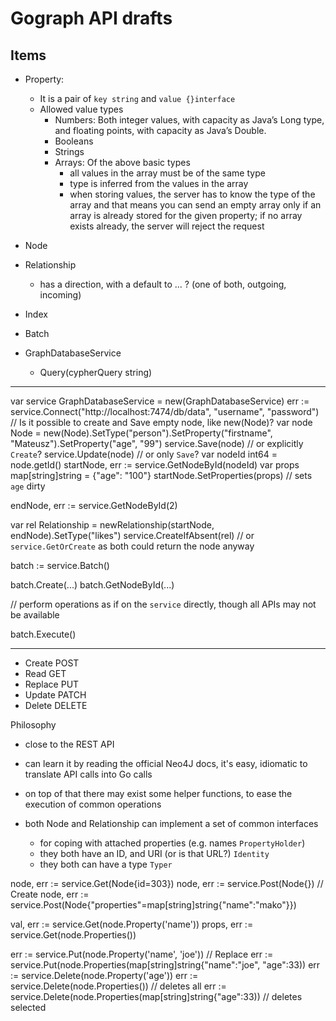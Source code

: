 # Gograph API drafts

## Items
- Property:
  - It is a pair of `key string` and `value {}interface`
  - Allowed value types
    - Numbers: Both integer values, with capacity as Java’s Long type, and floating points, with capacity as Java’s Double.
    - Booleans
    - Strings
    - Arrays: Of the above basic types
      - all values in the array must be of the same type
      - type is inferred from the values in the array
      - when storing values, the server has to know the type of the array and that means you can send an empty array only if an array is already stored for the given property; if no array exists already, the server will reject the request

- Node

- Relationship
  - has a direction, with a default to ... ? (one of both, outgoing, incoming)

- Index

- Batch

- GraphDatabaseService
  - Query(cypherQuery string)

***

var service GraphDatabaseService = new(GraphDatabaseService)
err := service.Connect("http://localhost:7474/db/data", "username", "password")
// Is it possible to create and Save empty node, like new(Node)?
var node Node = new(Node).SetType("person").SetProperty("firstname", "Mateusz").SetProperty("age", "99")
service.Save(node) // or explicitly `Create`?
service.Update(node) // or only `Save`?
var nodeId int64 = node.getId()
startNode, err := service.GetNodeById(nodeId)
var props map[string]string = {"age": "100"}
startNode.SetProperties(props) // sets `age` dirty

endNode, err := service.GetNodeById(2)

var rel Relationship = newRelationship(startNode, endNode).SetType("likes")
service.CreateIfAbsent(rel) // or `service.GetOrCreate` as both could return the node anyway

batch := service.Batch()

batch.Create(...)
batch.GetNodeById(...)

// perform operations as if on the `service` directly, though all APIs may not be available

batch.Execute()

***

- Create POST
- Read GET
- Replace PUT
- Update PATCH
- Delete DELETE

Philosophy
- close to the REST API
- can learn it by reading the official Neo4J docs, it's easy, idiomatic to translate API calls into Go calls
- on top of that there may exist some helper functions, to ease the execution of common operations


- both Node and Relationship can implement a set of common interfaces
  - for coping with attached properties (e.g. names `PropertyHolder`)
  - they both have an ID, and URI (or is that URL?) `Identity`
  - they both can have a type `Typer`


node, err := service.Get(Node{id=303})
node, err := service.Post(Node{}) // Create
node, err := service.Post(Node{"properties"=map[string]string{"name":"mako"}})

val, err := service.Get(node.Property('name'))
props, err := service.Get(node.Properties())

err := service.Put(node.Property('name', 'joe')) // Replace
err := service.Put(node.Properties(map[string]string{"name":"joe", "age":33))
err := service.Delete(node.Property('age'))
err := service.Delete(node.Properties()) // deletes all
err := service.Delete(node.Properties(map[string]string{"age":33)) // deletes selected
